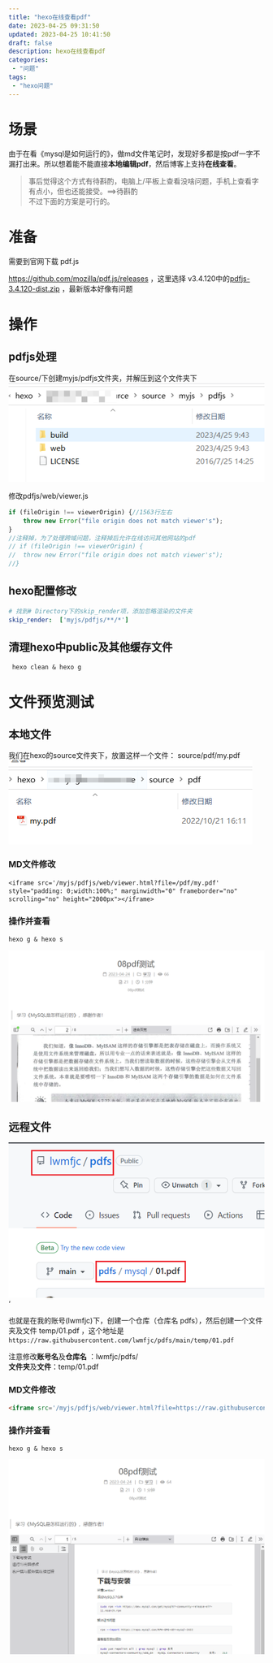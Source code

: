 ```yaml
---
title: "hexo在线查看pdf"
date: 2023-04-25 09:31:50 
updated: 2023-04-25 10:41:50 
draft: false
description: hexo在线查看pdf
categories: 
 - "问题"
tags:
 - "hexo问题"
---
```


# 场景

由于在看《mysql是如何运行的》，做md文件笔记时，发现好多都是按pdf一字不漏打出来。所以想着能不能直接**本地编辑pdf**，然后博客上支持**在线查看**。

> 事后觉得这个方式有待斟酌，电脑上/平板上查看没啥问题，手机上查看字有点小，但也还能接受。==>待斟酌  
> 不过下面的方案是可行的。

# 准备

需要到官网下载 pdf.js  

https://github.com/mozilla/pdf.js/releases ，这里选择 v3.4.120中的[pdfjs-3.4.120-dist.zip](https://github.com/mozilla/pdf.js/releases/download/v3.4.120/pdfjs-3.4.120-dist.zip) ，最新版本好像有问题  

# 操作

## pdfjs处理

在source/下创建myjs/pdfjs文件夹，并解压到这个文件夹下  
![image-20230425104622321](https://raw.githubusercontent.com/lwmfjc/lwmfjc.github.io.resource/main/img/image-20230425104622321.png)

修改pdfjs/web/viewer.js  

```javascript
if (fileOrigin !== viewerOrigin) {//1563行左右
	throw new Error("file origin does not match viewer's");
}
//注释掉，为了处理跨域问题，注释掉后允许在线访问其他网站的pdf
// if (fileOrigin !== viewerOrigin) {
//	throw new Error("file origin does not match viewer's");
//}
```

## hexo配置修改

```yml
# 找到# Directory下的skip_render项，添加忽略渲染的文件夹
skip_render:  ['myjs/pdfjs/**/*']
```

## 清理hexo中public及其他缓存文件

```shell
 hexo clean & hexo g
```

# 文件预览测试

## 本地文件

我们在hexo的source文件夹下，放置这样一个文件： source/pdf/my.pdf   
![image-20230425110512278](https://raw.githubusercontent.com/lwmfjc/lwmfjc.github.io.resource/main/img/image-20230425110512278.png)

### MD文件修改

```shell
<iframe src='/myjs/pdfjs/web/viewer.html?file=/pdf/my.pdf' style="padding: 0;width:100%;" marginwidth="0" frameborder="no" scrolling="no" height="2000px"></iframe>
```

### 操作并查看

```shell
hexo g & hexo s
```

![image-20230425111455212](https://raw.githubusercontent.com/lwmfjc/lwmfjc.github.io.resource/main/img/image-20230425111455212.png)

## 远程文件

![image-20230425110222173](https://raw.githubusercontent.com/lwmfjc/lwmfjc.github.io.resource/main/img/image-20230425110222173.png)‘

也就是在我的账号(lwmfjc)下，创建一个仓库（仓库名 pdfs），然后创建一个文件夹及文件 temp/01.pdf ，这个地址是 ```https://raw.githubusercontent.com/lwmfjc/pdfs/main/temp/01.pdf```

注意修改**账号名**及**仓库名** ：lwmfjc/pdfs/  
**文件夹**及**文件**：temp/01.pdf

### MD文件修改

```markdown
<iframe src='/myjs/pdfjs/web/viewer.html?file=https://raw.githubusercontent.com/lwmfjc/pdfs/main/mysql/01.pdf' style="padding: 0;width:100%;" marginwidth="0" frameborder="no" scrolling="no" height="2000px"></iframe>
```

### 操作并查看

```shell
hexo g & hexo s
```

![image-20230425111352327](https://raw.githubusercontent.com/lwmfjc/lwmfjc.github.io.resource/main/img/image-20230425111352327.png)